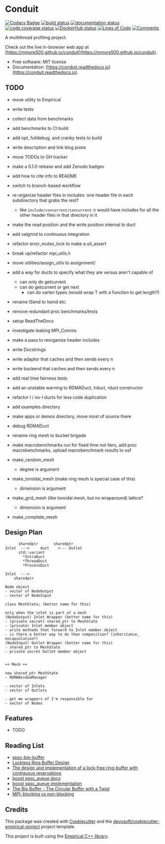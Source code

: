 # Conduit

[![Codacy Badge](https://api.codacy.com/project/badge/Grade/eeb84ac3b8a3419f9714819f9191d7bf)](https://app.codacy.com/manual/mmore500/conduit?utm_source=github.com&utm_medium=referral&utm_content=mmore500/conduit&utm_campaign=Badge_Grade_Dashboard)
[![build status](https://travis-ci.com/mmore500/conduit.svg)](https://travis-ci.com/mmore500/conduit)
[![documentation status](https://readthedocs.org/projects/conduit/badge/?version=latest)](https://conduit.readthedocs.io/en/latest/?badge=latest)
[![code coverage status](https://codecov.io/gh/mmore500/conduit/branch/master/graph/badge.svg)](https://codecov.io/gh/mmore500/conduit)
[![DockerHub status](https://img.shields.io/docker/build/mmore500/conduit.svg)](https://hub.docker.com/r/mmore500/conduit)
[![Lines of Code](https://tokei.rs/b1/github/mmore500/conduit?category=code)](https://github.com/XAMPPRocky/tokei)
[![Comments](https://tokei.rs/b1/github/mmore500/conduit?category=comments)](https://github.com/XAMPPRocky/tokei)

A multithread profiling project.

Check out the live in-browser web app at [https://mmore500.github.io/conduit](https://mmore500.github.io/conduit).

* Free software: MIT license
* Documentation: [https://conduit.readthedocs.io](https://conduit.readthedocs.io).

## TODO

* move utility to Empirical
* write tests
* collect data from benchmarks
* add benchmarks to CI build
* add opt, fulldebug, and cranky tests to build
* write description and link blog posts
* move TODOs to GH tracker
* make a 0.1.0 release and add Zenodo badgev
* add how to cite info to README
* switch to branch-based workflow
* re-organize header files in includes: one header file in each subdirectory that grabs the rest?
  * like `include/concurrent/concurrent.h` would have includes for all the other header files in that directory in it
* make the read position and the write position internal to duct
* add valgrind to continuous integration
* refactor error_mutex_lock to make a uit_assert
* break up/refactor mpi_utils.h
* move utilities/assign_utils to assignment/
* add a way for ducts to specify what they are versus aren't capable of
  * can only do getcurrent
  * can do getcurrent or get next
    * can do varlen types (would wrap T with a function to get length?)
* rename ISend to Isend etc.
* remove redundant proc benchmarks/tests
* setup ReadTheDocs
* investigate leaking MPI_Comms
* make a pass to reorganize header includes
* write Docstrings
* write adaptor that caches and then sends every n
* write backend that caches and then sends every n
* add real time fairness tests
* add an unstable warning to RDMADuct, Irduct, rduct constructor
* refactor I / no-I ducts for less code duplication
* add examples directory
* make apps or demos directory, move most of source there
* debug RDMADuct
* rename ring mesh to bucket brigade
* make macrobenchmarks run for fixed time not iters, add proc macrobenchmarks, upload macrobenchmark results to osf

* make_random_mesh
  * degree is argument
* make_toroidal_mesh (make ring mesh is special case of this)
  * dimension is argument
* make_grid_mesh (like toroidal mesh, but no wraparound) lattice?
  * dimension is argument
* make_complete_mesh

## Design Plan

```
      sharedptr       sharedptr
Inlet  --->     duct    <--- Outlet
      std::variant
        *IntraDuct
        *ThreadDuct
        *ProcessDuct

Inlet  --->
    sharedptr

Node object
- vector of NodeOutput
- vector of NodeInput

class MeshState; (better name for this)

only when the inlet is part of a mesh
(NodeOutput) Inlet Wrapper (better name for this)
- (private secret) shared_ptr to MeshState
- (private) Inlet member object
- write methods that forward to Inlet member object
- is there a better way to do than composition? (inheritance, encapsulation?)
(NodeInput) Outlet Wrapper (better name for this)
- shared_ptr to MeshState
- private secret Outlet member object


++ Mesh ++

new shared_ptr MeshState
- RDMAWindowManager

- vector of Inlets
- vector of Outlets

- get me wrappers of I'm responsible for
- vector of Nodes
```

## Features

* TODO

## Reading List

* [spsc-bip-buffer](https://github.com/utaal/spsc-bip-buffer/)
* [Lockless Ring Buffer Design](https://www.kernel.org/doc/Documentation/trace/ring-buffer-design.txt)
* [The design and implementation of a lock-free ring-buffer with contiguous reservations](https://ferrous-systems.com/blog/lock-free-ring-buffer/)
* [boost spsc_queue docs](https://www.boost.org/doc/libs/1_73_0/doc/html/boost/lockfree/spsc_queue.html)
* [boost spsc_queue implementation](https://github.com/boostorg/lockfree/blob/771e8c1016a5d9b61acbc871e442a3fb139e1494/include/boost/lockfree/spsc_queue.hpp)
* [The Bip Buffer - The Circular Buffer with a Twist](https://www.codeproject.com/Articles/3479/The-Bip-Buffer-The-Circular-Buffer-with-a-Twist)
* [MPI: blocking vs non-blocking](https://stackoverflow.com/a/47041382)

## Credits

This package was created with [Cookiecutter](https://github.com/audreyr/cookiecutter) and the [devosoft/cookiecutter-empirical-project](https://github.com/devosoft/cookiecutter-empirical-project) project template.

This project is built using the [Empirical C++ library](https://github.com/devosoft/Empirical/).
